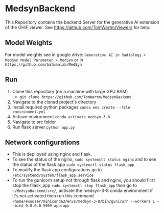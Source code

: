 # MedsynBackend
This Repository contains the backend Server for the generative AI extension of the OHIF viewer. See https://github.com/TomWartm/Viewers for help.

## Model Weights
For model weights see in google drive: ```Generative AI in Radiology > MedSyn Model Parameter > MedSyn``` or in ```https://github.com/batmanlab/MedSyn```

## Run 
1. Clone this repository (on a machine with large GPU RAM)
    - `git clone https://github.com/TomWartm/MedsynBackend`
2. Navigate to the cloned project's directory
3. Install required python packages `conda env create --file environment.yml`
4. Actiave environment `conda activate medsyn-3-8`
5. Navigate to src folder
6. Run flask server `python app.py`


## Network configurations
* This is deplloyed using nginx and flask. 
* To see the status of the nginx, `sudo systemctl status nginx` and to see the status of the flask app `sudo systemctl status flask_app`
* To modify the flask app configurations go to `/etc/systemd/system/flask_app.service`
* To run the gunicorn setup not through flask and nginx, you should first stop the fllask_app `sudo systemctl stop flask_app` then go to `~/MedsynBackend/src/`, activate the medsyn-3-8 conda environment if it's not activated then run this command `/home/exouser/miniconda3/envs/medsyn-3-8/bin/gunicorn --workers 1 --bind 0.0.0.0:5000 app:app`